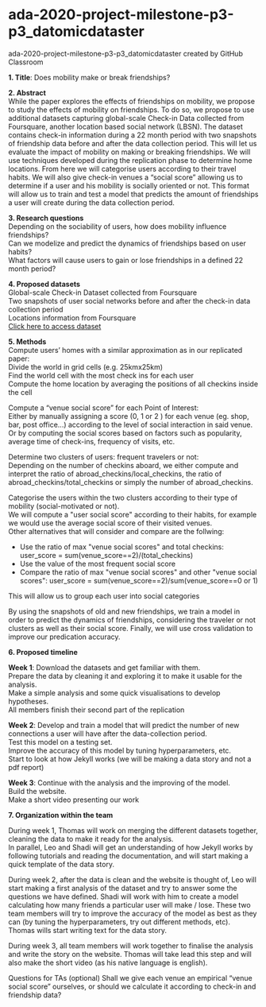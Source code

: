 # ada-2020-project-milestone-p3-p3_datomicdataster
ada-2020-project-milestone-p3-p3_datomicdataster created by GitHub Classroom

**1. Title**: Does mobility make or break friendships?<br>

**2. Abstract**<br>
While the paper explores the effects of friendships on mobility, we propose to study the effects of mobility on friendships. To do so, we propose to use additional datasets capturing global-scale Check-in Data collected from Foursquare, another location based social network (LBSN). The dataset contains check-in information during a 22 month period with two snapshots of friendship data before and after the data collection period. This will let us evaluate the impact of mobility on making or breaking friendships. We will use techniques developed during the replication phase to determine home locations. From here we will categorise users according to their travel habits. We will also give check-in venues a “social score” allowing us to determine if a user and his mobility is socially oriented or not. This format will allow us to train and test a model that predicts the amount of friendships a user will create during the data collection period.


**3. Research questions**<br>
Depending on the sociability of users, how does mobility influence friendships?<br>
Can we modelize and predict the dynamics of friendships based on user habits?<br>
What factors will cause users to gain or lose friendships in a defined 22 month period?<br>

**4. Proposed datasets**<br>
Global-scale Check-in Dataset collected from Foursquare<br>
Two snapshots of user social networks before and after the check-in data collection period<br>
Locations information from Foursquare<br>
<a href=https://drive.google.com/file/d/1PNk3zY8NjLcDiAbzjABzY5FiPAFHq6T8/view>Click here to access dataset</a>

**5. Methods**<br>
Compute users’ homes with a similar approximation as in our replicated paper:<br>
Divide the world in grid cells (e.g. 25kmx25km)<br>
Find the world cell with the most check ins for each user<br>
Compute the home location by averaging the positions of all checkins inside the cell<br>

Compute a “venue social score” for each Point of Interest:<br>
Either by manually assigning a score (0, 1 or 2 ) for each venue (eg. shop, bar, post office...) according to the level of social interaction in said venue.<br>
Or by computing the social scores based on factors such as popularity, average time of check-ins, frequency of visits, etc.<br>

Determine two clusters of users: frequent travelers or not:<br>
Depending on the number of checkins aboard, we either compute and interpret the ratio of abroad_checkins/local_checkins, the ratio of abroad_checkins/total_checkins or simply the number of abroad_checkins.<br>

Categorise the users within the two clusters according to their type of mobility (social-motivated or not). <br>
We will compute a "user social score" according to their habits, for example we would use the average social score of their visited venues.<br>
Other alternatives that will consider and compare are the follwing:
* Use the ratio of max "venue social scores" and total checkins: user_score = sum(venue_score==2)/(total_checkins)<br>
* Use the value of the most frequent social score<br>
* Compare the ratio of max "venue social scores" and other "venue social scores": user_score = sum(venue_score==2)/sum(venue_score==0 or 1)<br>

This will allow us to group each user into social categories<br>

By using the snapshots of old and new friendships, we train a model in order to predict the dynamics of friendships, considering the traveler or not clusters as well as their social score. Finally, we will use cross validation to improve our predication accuracy.<br>

**6. Proposed timeline**

**Week 1**: Download the datasets and get familiar with them. <br>
Prepare the data by cleaning it and exploring it to make it usable for the analysis. <br>
Make a simple analysis and some quick visualisations to develop hypotheses.<br>
All members finish their second part of the replication<br>

**Week 2**: Develop and train a model that will predict the number of new connections a user will have after the data-collection period.<br>
Test this model on a testing set.<br>
Improve the accuracy of this model by tuning hyperparameters, etc.<br>
Start to look at how Jekyll works (we will be making a data story and not a pdf report)<br>

**Week 3**: Continue with the analysis and the improving of the model.<br>
Build the website. <br>
Make a short video presenting our work<br>

**7. Organization within the team**

During week 1, Thomas will work on merging the different datasets together, cleaning the data to make it ready for the analysis. <br>
In parallel, Leo and Shadi will get an understanding of how Jekyll works by following tutorials and reading the documentation, and will start making a quick template of the data story.<br>

During week 2, after the data is clean and the website is thought of, Leo will start making a first analysis of the dataset and try to answer some the questions we have defined. Shadi will work with him to create a model calculating how many friends a particular user will make / lose. These two team members will try to improve the accuracy of the model as best as they can (by tuning the hyperparameters, try out different methods, etc). Thomas wills start writing text for the data story.

During week 3, all team members will work together to finalise the analysis and write the story on the website. Thomas will take lead this step and will also make the short video (as his native language is english).

Questions for TAs (optional)
Shall we give each venue an empirical “venue social score” ourselves, or should we calculate it according to check-in and friendship data?
